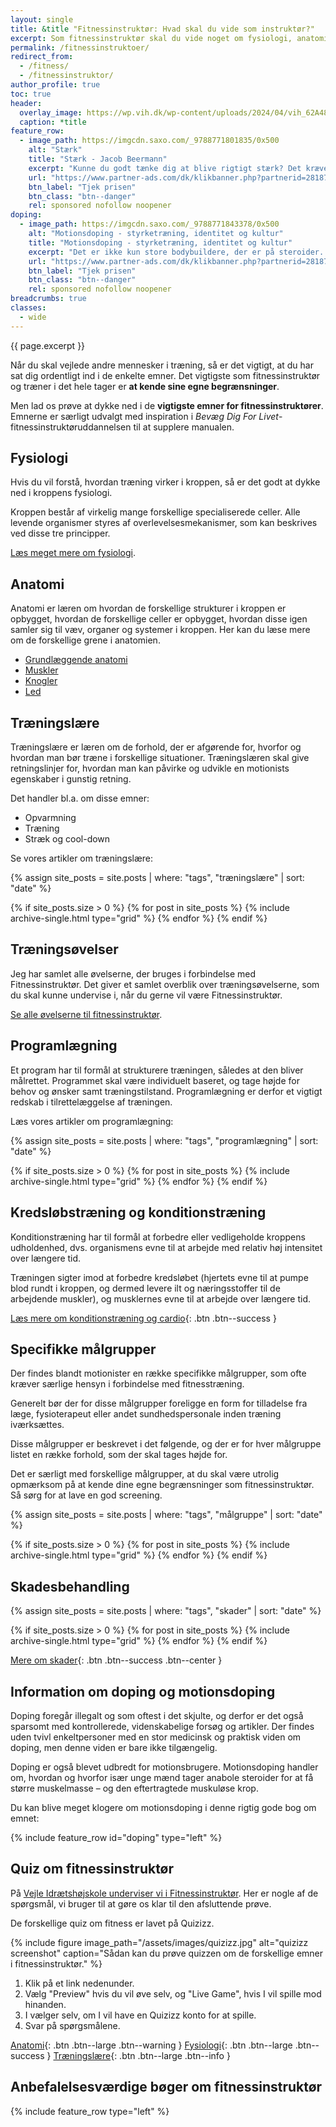 ```yaml
---
layout: single
title: &title "Fitnessinstruktør: Hvad skal du vide som instruktør?"
excerpt: Som fitnessinstruktør skal du vide noget om fysiologi, anatomi, bevægelsesanalyse, øvelser, træningslære, kredsløbstræning, styrketræning, doping og træning af særlige målgrupper.
permalink: /fitnessinstruktoer/
redirect_from:
  - /fitness/
  - /fitnessinstruktor/
author_profile: true
toc: true
header:
  overlay_image: https://wp.vih.dk/wp-content/uploads/2024/04/vih_62A4833_web-1-2048x1366.jpg
  caption: *title
feature_row:
  - image_path: https://imgcdn.saxo.com/_9788771801835/0x500
    alt: "Stærk"
    title: "Stærk - Jacob Beermann"
    excerpt: "Kunne du godt tænke dig at blive rigtigt stærk? Det kræver den rette hjælp, og den kan du heldigvis få af Jacob Beermann med bogen \"Stærk\". Her får du en god og grundig introduktion til hvordan man styrketræner bedst."
    url: "https://www.partner-ads.com/dk/klikbanner.php?partnerid=28187&bannerid=43264&htmlurl=https://www.saxo.com/dk/staerk_jacob-beermann_haeftet_9788771801835"
    btn_label: "Tjek prisen"
    btn_class: "btn--danger"
    rel: sponsored nofollow noopener
doping:
  - image_path: https://imgcdn.saxo.com/_9788771843378/0x500
    alt: "Motionsdoping - styrketræning, identitet og kultur"
    title: "Motionsdoping - styrketræning, identitet og kultur"
    excerpt: "Det er ikke kun store bodybuildere, der er på steroider. Også helt almindelige unge mænd kombinerer styrke­træning i fitnesscentret med brug af doping."
    url: "https://www.partner-ads.com/dk/klikbanner.php?partnerid=28187&bannerid=43264&htmlurl=https://www.saxo.com/dk/motionsdoping_ask-vest-christiansen_haeftet_9788771843378"
    btn_label: "Tjek prisen"
    btn_class: "btn--danger"
    rel: sponsored nofollow noopener
breadcrumbs: true
classes:
  - wide
---
```


{{ page.excerpt }}

Når du skal vejlede andre mennesker i træning, så er det vigtigt, at du har sat dig ordentligt ind i de enkelte emner. Det vigtigste som fitnessinstruktør og træner i det hele tager er **at kende sine egne begrænsninger**.

Men lad os prøve at dykke ned i de **vigtigste emner for fitnessinstruktører**. Emnerne er særligt udvalgt med inspiration i _Bevæg Dig For Livet_-fitnessinstruktøruddannelsen til at supplere manualen.

## Fysiologi

Hvis du vil forstå, hvordan træning virker i kroppen, så er det godt at dykke ned i kroppens fysiologi.

Kroppen består af virkelig mange forskellige specialiserede celler. Alle levende organismer styres af overlevelsesmekanismer, som kan beskrives ved disse tre principper.

[Læs meget mere om fysiologi](/fysiologi/).

## Anatomi

Anatomi er læren om hvordan de forskellige strukturer i kroppen er opbygget, hvordan de forskellige celler er opbygget, hvordan disse igen samler sig til væv, organer og systemer i kroppen. Her kan du læse mere om de forskellige grene i anatomien.

- [Grundlæggende anatomi](/anatomi/)
- [Muskler](/muskler/)
- [Knogler](/knogler/)
- [Led](/led/)

## Træningslære

Træningslære er læren om de forhold, der er afgørende for, hvorfor og hvordan man bør
træne i forskellige situationer. Træningslæren skal give retningslinjer for, hvordan man
kan påvirke og udvikle en motionists egenskaber i gunstig retning.

Det handler bl.a. om disse emner:

- Opvarmning
- Træning
- Stræk og cool-down

Se vores artikler om træningslære:

{% assign site_posts = site.posts | where: "tags", "træningslære" | sort: "date" %}

<div class="feature__wrapper">

{% if site_posts.size > 0 %}
  {% for post in site_posts %}
    {% include archive-single.html type="grid" %}
  {% endfor %}
{% endif %}

</div>

## Træningsøvelser

Jeg har samlet alle øvelserne, der bruges i forbindelse med Fitnessinstruktør. Det giver et samlet overblik over træningsøvelserne, som du skal kunne undervise i, når du gerne vil være Fitnessinstruktør.

[Se alle øvelserne til fitnessinstruktør](/fitnessinstruktoer/oevelser/).

## Programlægning

Et program har til formål at strukturere træningen, således at den bliver målrettet.
Programmet skal være individuelt baseret, og tage højde for behov og ønsker samt træningstilstand. Programlægning er derfor et vigtigt redskab i tilrettelæggelse af træningen.

Læs vores artikler om programlægning:

{% assign site_posts = site.posts | where: "tags", "programlægning" | sort: "date" %}

<div class="feature__wrapper">

{% if site_posts.size > 0 %}
  {% for post in site_posts %}
    {% include archive-single.html type="grid" %}
  {% endfor %}
{% endif %}

</div>

## Kredsløbstræning og konditionstræning

Konditionstræning har til formål at forbedre eller vedligeholde kroppens udholdenhed, dvs. organismens evne til at arbejde med relativ høj intensitet over længere tid. 

Træningen sigter imod at forbedre kredsløbet (hjertets evne til at pumpe blod rundt i kroppen, og dermed levere ilt og næringsstoffer til de arbejdende muskler), og musklernes evne til at arbejde over længere tid.

[Læs mere om konditionstræning og cardio](/kondition/){: .btn .btn--success }

## Specifikke målgrupper

Der findes blandt motionister en række specifikke målgrupper, som ofte kræver særlige hensyn i forbindelse med fitnesstræning. 

Generelt bør der for disse målgrupper foreligge en form for tilladelse fra læge, fysioterapeut eller andet sundhedspersonale inden træning iværksættes. 

Disse målgrupper er beskrevet i det følgende, og der er for hver målgruppe listet en række forhold, som der skal tages højde for.

Det er særligt med forskellige målgrupper, at du skal være utrolig opmærksom på at kende dine egne begrænsninger som fitnessinstruktør. Så sørg for at lave en god screening.

{% assign site_posts = site.posts | where: "tags", "målgruppe" | sort: "date" %}

<div class="feature__wrapper">

{% if site_posts.size > 0 %}
  {% for post in site_posts %}
    {% include archive-single.html type="grid" %}
  {% endfor %}
{% endif %}

</div>

## Skadesbehandling

{% assign site_posts = site.posts | where: "tags", "skader" | sort: "date" %}

<div class="feature__wrapper" markdown="1">

{% if site_posts.size > 0 %}
  {% for post in site_posts %}
    {% include archive-single.html type="grid" %}
  {% endfor %}
{% endif %}

[Mere om skader](/skader/){: .btn .btn--success .btn--center }

</div>

## Information om doping og motionsdoping

Doping foregår illegalt og som oftest i det skjulte, og derfor er det også sparsomt med kontrollerede, videnskabelige forsøg og artikler. Der findes uden tvivl enkeltpersoner med en stor medicinsk og praktisk viden om doping, men denne viden er bare ikke tilgængelig.

Doping er også blevet udbredt for motionsbrugere. Motionsdoping handler om, hvordan og hvorfor især unge mænd tager anabole steroider for at få større muskelmasse – og den eftertragtede muskuløse krop.

Du kan blive meget klogere om motionsdoping i denne rigtig gode bog om emnet:

{% include feature_row id="doping" type="left" %}

## Quiz om fitnessinstruktør

På [Vejle Idrætshøjskole underviser vi i Fitnessinstruktør](https://www.vih.dk/fag/fitnessinstruktoer/). Her er nogle af de spørgsmål, vi bruger til at gøre os klar til den afsluttende prøve.

De forskellige quiz om fitness er lavet på Quizizz.

{% include figure image_path="/assets/images/quizizz.jpg" alt="quizizz screenshot" caption="Sådan kan du prøve quizzen om de forskellige emner i fitnessinstruktør." %}

1. Klik på et link nedenunder.
2. Vælg "Preview" hvis du vil øve selv, og "Live Game", hvis I vil spille mod hinanden.
3. I vælger selv, om I vil have en Quizizz konto for at spille.
4. Svar på spørgsmålene.

[Anatomi](https://quizizz.com/admin/quiz/5856b0c7aef9e6020e94438c){: .btn .btn--large .btn--warning }
[Fysiologi](https://quizizz.com/admin/quiz/5b995e2702a076001910328f){: .btn .btn--large .btn--success }
[Træningslære](https://quizizz.com/admin/quiz/5dd7a9787ce184001b624109){: .btn .btn--large .btn--info }

## Anbefalelsesværdige bøger om fitnessinstruktør

{% include feature_row type="left" %}
